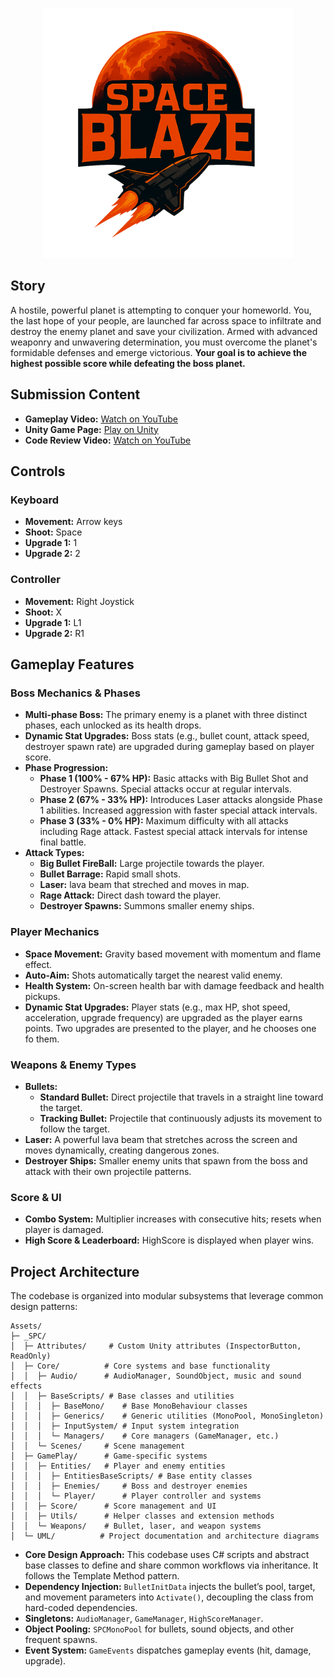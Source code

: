 
<p align="center">
  <img src="Assets/_SPC/Core/Scenes/Background/Sprites/logo.png" alt="Space Blaze Logo" width="400" height="400"/>
</p>

## Story

A hostile, powerful planet is attempting to conquer your homeworld. You, the last hope of your people, are launched far across space to infiltrate and destroy the enemy planet and save your civilization. Armed with advanced weaponry and unwavering determination, you must overcome the planet's formidable defenses and emerge victorious. **Your goal is to achieve the highest possible score while defeating the boss planet.**

## Submission Content

* **Gameplay Video:** [Watch on YouTube](https://www.youtube.com/watch?v=Vq69oEfbsbs)
* **Unity Game Page:** [Play on Unity](https://play.unity.com/en/games/b5c958d2-09ee-4796-a025-6946a07fe35b/space-blaze)
* **Code Review Video:** [Watch on YouTube](https://www.youtube.com/watch?v=MMvNJBWmP-g)



## Controls

### Keyboard

* **Movement:** Arrow keys
* **Shoot:** Space
* **Upgrade 1:** 1
* **Upgrade 2:** 2

### Controller

* **Movement:** Right Joystick
* **Shoot:** X
* **Upgrade 1:** L1
* **Upgrade 2:** R1

## Gameplay Features

### Boss Mechanics & Phases

* **Multi-phase Boss:** The primary enemy is a planet with three distinct phases, each unlocked as its health drops.
* **Dynamic Stat Upgrades:** Boss stats (e.g., bullet count, attack speed, destroyer spawn rate) are upgraded during gameplay based on player score.
* **Phase Progression:**
  * **Phase 1 (100% - 67% HP):** Basic attacks with Big Bullet Shot and Destroyer Spawns. Special attacks occur at regular intervals.
  * **Phase 2 (67% - 33% HP):** Introduces Laser attacks alongside Phase 1 abilities. Increased aggression with faster special attack intervals.
  * **Phase 3 (33% - 0% HP):** Maximum difficulty with all attacks including Rage attack. Fastest special attack intervals for intense final battle.
* **Attack Types:**
  * **Big Bullet FireBall:** Large projectile towards the player.
  * **Bullet Barrage:** Rapid small shots.
  * **Laser:** lava beam that streched and moves in map.
  * **Rage Attack:** Direct dash toward the player.
  * **Destroyer Spawns:** Summons smaller enemy ships.

### Player Mechanics

* **Space Movement:** Gravity based movement with momentum and flame effect.
* **Auto-Aim:** Shots automatically target the nearest valid enemy.
* **Health System:** On-screen health bar with damage feedback and health pickups.
* **Dynamic Stat Upgrades:** Player stats (e.g., max HP, shot speed, acceleration, upgrade frequency) are upgraded as the player earns points. Two upgrades are presented to the player, and he chooses one fo them.

### Weapons & Enemy Types

* **Bullets:**
  * **Standard Bullet:** Direct projectile that travels in a straight line toward the target.
  * **Tracking Bullet:** Projectile that continuously adjusts its movement to follow the target.
* **Laser:** A powerful lava beam that stretches across the screen and moves dynamically, creating dangerous zones.
* **Destroyer Ships:** Smaller enemy units that spawn from the boss and attack with their own projectile patterns.

### Score & UI

* **Combo System:** Multiplier increases with consecutive hits; resets when player is damaged.
* **High Score & Leaderboard:** HighScore is displayed when player wins. 


## Project Architecture

The codebase is organized into modular subsystems that leverage common design patterns:

```
Assets/
├─ _SPC/
│  ├─ Attributes/     # Custom Unity attributes (InspectorButton, ReadOnly)
│  ├─ Core/          # Core systems and base functionality
│  │  ├─ Audio/      # AudioManager, SoundObject, music and sound effects
│  │  ├─ BaseScripts/ # Base classes and utilities
│  │  │  ├─ BaseMono/    # Base MonoBehaviour classes
│  │  │  ├─ Generics/    # Generic utilities (MonoPool, MonoSingleton)
│  │  │  ├─ InputSystem/ # Input system integration
│  │  │  └─ Managers/    # Core managers (GameManager, etc.)
│  │  └─ Scenes/     # Scene management
│  ├─ GamePlay/      # Game-specific systems
│  │  ├─ Entities/   # Player and enemy entities
│  │  │  ├─ EntitiesBaseScripts/ # Base entity classes
│  │  │  ├─ Enemies/     # Boss and destroyer enemies
│  │  │  └─ Player/      # Player controller and systems
│  │  ├─ Score/      # Score management and UI
│  │  ├─ Utils/      # Helper classes and extension methods
│  │  └─ Weapons/    # Bullet, laser, and weapon systems
│  └─ UML/          # Project documentation and architecture diagrams
```

* **Core Design Approach:** This codebase uses C# scripts and abstract base classes to define and share common workflows via inheritance. It follows the Template Method pattern.
* **Dependency Injection:** `BulletInitData` injects the bullet’s pool, target, and movement parameters into `Activate()`, decoupling the class from hard-coded dependencies. 
* **Singletons:** `AudioManager`, `GameManager`, `HighScoreManager`.
* **Object Pooling:** `SPCMonoPool` for bullets, sound objects, and other frequent spawns.
* **Event System:** `GameEvents` dispatches gameplay events (hit, damage, upgrade).

